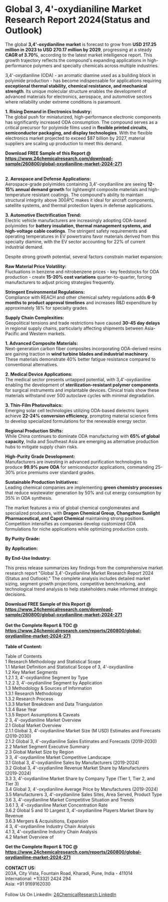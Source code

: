 <h1>Global 3, 4'-oxydianiline Market Research Report 2024(Status and Outlook)</h1><p>The global <strong>3,4'-oxydianiline market</strong> is forecast to grow from <strong>USD 217.25 million in 2023 to USD 270.17 million by 2029</strong>, progressing at a steady <strong>CAGR of 3.70%</strong>, according to the latest market intelligence report. This growth trajectory reflects the compound's expanding applications in high-performance polymers and specialty chemicals across multiple industries.</p><p>3,4'-oxydianiline (ODA) - an aromatic diamine used as a building block in polyimide production - has become indispensable for applications requiring <strong>exceptional thermal stability, chemical resistance, and mechanical strength</strong>. Its unique molecular structure enables the development of advanced materials for electronics, aerospace, and automotive sectors where reliability under extreme conditions is paramount.</p><p><strong>1. Rising Demand in Electronics Industry:</strong><br>
The global push for miniaturized, high-performance electronic components has significantly increased ODA consumption. The compound serves as a critical precursor for polyimide films used in <strong>flexible printed circuits, semiconductor packaging, and display technologies</strong>. With the flexible electronics market projected to exceed $87 billion by 2027, material suppliers are scaling up production to meet this demand.</p><div><b>Download FREE Sample of this Report @ 
            <a href="https://www.24chemicalresearch.com/download-sample/260800/global-oxydianiline-market-2024-271">
            https://www.24chemicalresearch.com/download-sample/260800/global-oxydianiline-market-2024-271</a></b></div><br><p><strong>2. Aerospace and Defense Applications:</strong><br>
Aerospace-grade polyimides containing 3,4'-oxydianiline are seeing <strong>12-15% annual demand growth</strong> for lightweight composite materials and high-temperature resistant coatings. The compound's ability to maintain structural integrity above 300Â°C makes it ideal for aircraft components, satellite systems, and thermal protection layers in defense applications.</p><p><strong>3. Automotive Electrification Trend:</strong><br>
Electric vehicle manufacturers are increasingly adopting ODA-based polyimides for <strong>battery insulation, thermal management systems, and high-voltage cable coatings</strong>. The stringent safety requirements and operating temperatures in EV powertrains favor materials derived from this specialty diamine, with the EV sector accounting for 22% of current industrial demand.</p><p>Despite strong growth potential, several factors constrain market expansion:</p><p><strong>Raw Material Price Volatility:</strong><br>
Fluctuations in benzene and nitrobenzene prices - key feedstocks for ODA production - create <strong>15-20% cost variations</strong> quarter-to-quarter, forcing manufacturers to adjust pricing strategies frequently.</p><p><strong>Stringent Environmental Regulations:</strong><br>
Compliance with REACH and other chemical safety regulations adds <strong>6-9 months to product approval timelines</strong> and increases R&amp;D expenditure by approximately 18% for specialty grades.</p><p><strong>Supply Chain Complexities:</strong><br>
Geopolitical tensions and trade restrictions have caused <strong>30-45 day delays</strong> in regional supply chains, particularly affecting shipments between Asia-Pacific and Western markets.</p><p><strong>1. Advanced Composite Materials:</strong><br>
Next-generation carbon fiber composites incorporating ODA-derived resins are gaining traction in <strong>wind turbine blades and industrial machinery</strong>. These materials demonstrate 40% better fatigue resistance compared to conventional alternatives.</p><p><strong>2. Medical Device Applications:</strong><br>
The medical sector presents untapped potential, with 3,4'-oxydianiline enabling the development of <strong>sterilization-resistant polymer components</strong> for surgical instruments and implantable devices. Clinical trials show these materials withstand over 500 autoclave cycles with minimal degradation.</p><p><strong>3. Thin-Film Photovoltaics:</strong><br>
Emerging solar cell technologies utilizing ODA-based dielectric layers achieve <strong>22-24% conversion efficiency</strong>, prompting material science firms to develop specialized formulations for the renewable energy sector.</p><p><strong>Regional Production Shifts:</strong><br>
While China continues to dominate ODA manufacturing with <strong>65% of global capacity</strong>, India and Southeast Asia are emerging as alternative production hubs to mitigate supply chain risks.</p><p><strong>High-Purity Grade Development:</strong><br>
Manufacturers are investing in advanced purification technologies to produce <strong>99.9% pure ODA</strong> for semiconductor applications, commanding 25-30% price premiums over standard grades.</p><p><strong>Sustainable Production Initiatives:</strong><br>
Leading chemical companies are implementing <strong>green chemistry processes</strong> that reduce wastewater generation by 50% and cut energy consumption by 35% in ODA synthesis.</p><p>The market features a mix of global chemical conglomerates and specialized producers, with <strong>Dragon Chemical Group, Changzhou Sunlight Pharmaceutical, and Capot Chemical</strong> maintaining strong positions. Competition intensifies as companies develop customized ODA formulations for niche applications while optimizing production costs.</p><p><strong>By Purity Grade:</strong></p><p><strong>By Application:</strong></p><p><strong>By End-Use Industry:</strong></p><p>This press release summarizes key findings from the comprehensive market research report "Global 3,4'-Oxydianiline Market Research Report 2024 (Status and Outlook)." The complete analysis includes detailed market sizing, segment growth projections, competitive benchmarking, and technological trend analysis to help stakeholders make informed strategic decisions.</p><div><b>Download FREE Sample of this Report @ 
            <a href="https://www.24chemicalresearch.com/download-sample/260800/global-oxydianiline-market-2024-271">
            https://www.24chemicalresearch.com/download-sample/260800/global-oxydianiline-market-2024-271</a></b></div><br><div><b>Get the Complete Report & TOC @ 
            <a href="https://www.24chemicalresearch.com/reports/260800/global-oxydianiline-market-2024-271">
            https://www.24chemicalresearch.com/reports/260800/global-oxydianiline-market-2024-271</a></b></div><br>
            <b>Table of Content:</b><p>Table of Contents<br />
1 Research Methodology and Statistical Scope<br />
1.1 Market Definition and Statistical Scope of 3, 4'-oxydianiline<br />
1.2 Key Market Segments<br />
1.2.1 3, 4'-oxydianiline Segment by Type<br />
1.2.2 3, 4'-oxydianiline Segment by Application<br />
1.3 Methodology & Sources of Information<br />
1.3.1 Research Methodology<br />
1.3.2 Research Process<br />
1.3.3 Market Breakdown and Data Triangulation<br />
1.3.4 Base Year<br />
1.3.5 Report Assumptions & Caveats<br />
2 3, 4'-oxydianiline Market Overview<br />
2.1 Global Market Overview<br />
2.1.1 Global 3, 4'-oxydianiline Market Size (M USD) Estimates and Forecasts (2019-2030)<br />
2.1.2 Global 3, 4'-oxydianiline Sales Estimates and Forecasts (2019-2030)<br />
2.2 Market Segment Executive Summary<br />
2.3 Global Market Size by Region<br />
3 3, 4'-oxydianiline Market Competitive Landscape<br />
3.1 Global 3, 4'-oxydianiline Sales by Manufacturers (2019-2024)<br />
3.2 Global 3, 4'-oxydianiline Revenue Market Share by Manufacturers (2019-2024)<br />
3.3 3, 4'-oxydianiline Market Share by Company Type (Tier 1, Tier 2, and Tier 3)<br />
3.4 Global 3, 4'-oxydianiline Average Price by Manufacturers (2019-2024)<br />
3.5 Manufacturers 3, 4'-oxydianiline Sales Sites, Area Served, Product Type<br />
3.6 3, 4'-oxydianiline Market Competitive Situation and Trends<br />
3.6.1 3, 4'-oxydianiline Market Concentration Rate<br />
3.6.2 Global 5 and 10 Largest 3, 4'-oxydianiline Players Market Share by Revenue<br />
3.6.3 Mergers & Acquisitions, Expansion<br />
4 3, 4'-oxydianiline Industry Chain Analysis<br />
4.1 3, 4'-oxydianiline Industry Chain Analysis<br />
4.2 Market Overview of</p><div><b>Get the Complete Report & TOC @ 
            <a href="https://www.24chemicalresearch.com/reports/260800/global-oxydianiline-market-2024-271">
            https://www.24chemicalresearch.com/reports/260800/global-oxydianiline-market-2024-271</a></b></div><br><b>CONTACT US:</b><br>
            203A, City Vista, Fountain Road, Kharadi, Pune, India - 411014<br>
            International: +1(332) 2424 294<br>
            Asia: +91 9169162030 <br><br>
            Follow Us On LinkedIn: <a href="https://www.linkedin.com/company/24chemicalresearch/">24ChemicalResearch LinkedIn</a>